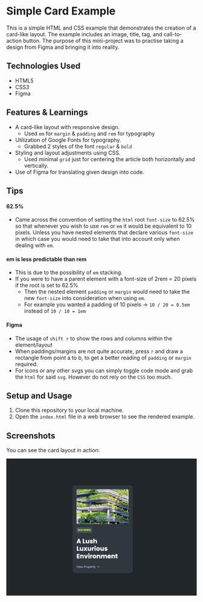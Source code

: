 # Simple Card Example

This is a simple HTML and CSS example that demonstrates the creation of a card-like layout. The example includes an image, title, tag, and call-to-action button. The purpose of this mini-project was to practise taking a design from Figma and bringing it into reality.

## Technologies Used

- HTML5
- CSS3
- Figma

## Features & Learnings

- A card-like layout with responsive design.
  - Used `em` for `margin` & `padding` and `rem` for typography
- Utilization of Google Fonts for typography.
  - Grabbed 2 styles of the font `regular` & `bold`
- Styling and layout adjustments using CSS.
  - Used minimal `grid` just for centering the article both horizontally and vertically.
- Use of Figma for translating given design into code.

## Tips

#### 62.5%

- Came across the convention of setting the `html` root `font-size` to 62.5% so that whenever you wish to use `rem` or `em` it would be equivalent to 10 pixels. Unless you have nested elements that declare various `font-size` in which case you would need to take that into account only when dealing with `em`.

#### em is less predictable than rem

- This is due to the possibility of `em` stacking.
- If you were to have a parent element with a font-size of 2rem = 20 pixels if the root is set to 62.5%
  - Then the nested element `padding` or `margin` would need to take the new `font-size` into consideration when using `em`.
  - For example you wanted a padding of 10 pixels -> `10 / 20 = 0.5em` instead of `10 / 10 = 1em`

#### Figma

- The usage of `shift r` to show the rows and columns within the element/layout
- When paddings/margins are not quite accurate, press `r` and draw a rectangle from point a to b, to get a better reading of `padding` or `margin` required.
- For icons or any other svgs you can simply toggle code mode and grab the `html` for said `svg`. However do not rely on the `CSS` too much.

## Setup and Usage

1. Clone this repository to your local machine.
2. Open the `index.html` file in a web browser to see the rendered example.

## Screenshots

You can see the card layout in action:

![Card Layout](/assets/simple-card.png)
